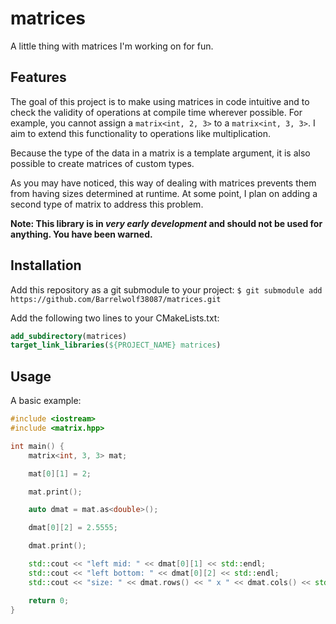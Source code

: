 # matrices
A little thing with matrices I'm working on for fun.

## Features
The goal of this project is to make using matrices in code intuitive and to check the validity of
operations at compile time wherever possible. For example, you cannot assign a `matrix<int, 2, 3>`
to a `matrix<int, 3, 3>`. I aim to extend this functionality to operations like multiplication.

Because the type of the data in a matrix is a template argument, it is also possible to create matrices of
custom types.

As you may have noticed, this way of dealing with matrices prevents them from having sizes determined at runtime.
At some point, I plan on adding a second type of matrix to address this problem.

**Note: This library is in *very early development* and should not be used for anything. You have been warned.**

## Installation
Add this repository as a git submodule to your project:
`$ git submodule add https://github.com/Barrelwolf38087/matrices.git`

Add the following two lines to your CMakeLists.txt:
```cmake
add_subdirectory(matrices)
target_link_libraries(${PROJECT_NAME} matrices)
```

## Usage
A basic example:

```c++
#include <iostream>
#include <matrix.hpp>

int main() {
    matrix<int, 3, 3> mat;

    mat[0][1] = 2;

    mat.print();

    auto dmat = mat.as<double>();

    dmat[0][2] = 2.5555;

    dmat.print();

    std::cout << "left mid: " << dmat[0][1] << std::endl;
    std::cout << "left bottom: " << dmat[0][2] << std::endl;
    std::cout << "size: " << dmat.rows() << " x " << dmat.cols() << std::endl;

    return 0;
}
```
